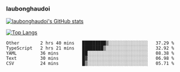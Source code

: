 ### laubonghaudoi

[![laubonghaudoi's GitHub stats](https://github-readme-stats.vercel.app/api?username=laubonghaudoi&count_private=true&show_icons=true)](https://github.com/laubonghaudoi/github-readme-stats)

[![Top Langs](https://github-readme-stats.vercel.app/api/top-langs/?username=laubonghaudoi&layout=compact)](https://github.com/laubonghaudoi/github-readme-stats)

<!--START_SECTION:waka-->
```text
Other        2 hrs 40 mins   █████████▒░░░░░░░░░░░░░░░   37.29 % 
TypeScript   2 hrs 21 mins   ████████▒░░░░░░░░░░░░░░░░   32.92 % 
YAML         36 mins         ██░░░░░░░░░░░░░░░░░░░░░░░   08.38 % 
Text         30 mins         █▓░░░░░░░░░░░░░░░░░░░░░░░   06.98 % 
CSV          24 mins         █▒░░░░░░░░░░░░░░░░░░░░░░░   05.71 % 
```
<!--END_SECTION:waka-->
